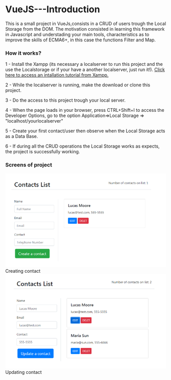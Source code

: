 # VueJS---Introduction

This is a small project in VueJs,consists in a CRUD of users trough the Local Storage from the DOM.
The motivation consisted in learning this framework in Javascript and understading your main tools, characteristics as to improve the skills of ECMA6+, in this case the functions Filter and Map.


<h3>How it works?</h3>

1 - Install the Xampp (its necessary a localserver to run this project and the use the Localstorage or if your have a another localserver, just run it!).
<a href="https://github.com/PerchCMS/Solutions/blob/master/development/installing-a-local-server-with-xampp.md">Click here to access an intallation tutorial from Xampp.</a>
<br/>

2 - While the localserver is running, make the download or clone this project.
<br/>

3 - Do the access to this project trough your local server.
<br/>

4 - When the page loads in your browser, press CTRL+Shift+I to access the Developer Options, go to the option Application=>Local Storage => "localhost/yourlocalserver"
<br/>

5 - Create your first contact/user then observe when the Local Storage acts as a Data Base.
<br/>

6 - If during all the CRUD operations the Local Storage works as expects, the project is successfully working.


<h3>Screens of project</h3>

<img src="https://github.com/lucasmoore2k/Crud-in-VueJs/blob/main/imgs/screen1.png">Creating contact</img>
<img src="https://github.com/lucasmoore2k/Crud-in-VueJs/blob/main/imgs/screen2.png">Updating contact</img>
